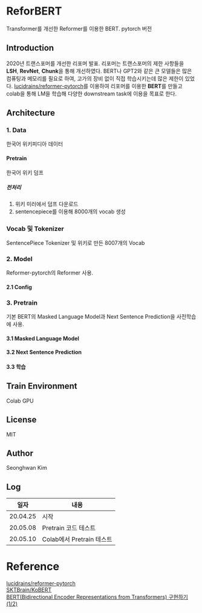 # ReforBERT
Transformer를 개선한 Reformer를 이용한 BERT. pytorch 버전

##  Introduction
2020년 트랜스포머를 개선한 리포머 발표. 
리포머는 트랜스포머의 제한 사항들을 **LSH**, **RevNet**, **Chunk**을 통해 개선하였다. 
BERT나 GPT2와 같은 큰 모델들은 많은 컴퓨팅과 메모리를 필요로 하여, 고가의 장비 없이 직접 학습시키는데 많은 제한이 있었다.
[lucidrains/reformer-pytorch](https://github.com/lucidrains/reformer-pytorch)를 이용하여 
리포머를 이용한 **BERT**를 만들고 colab을 통해 LM을 학습해 다양한 downstream task에 이용을 목표로 한다.  
  
## Architecture
### 1. Data
한국어 위키피디아 데이터
#### Pretrain
한국어 위키 덤프
##### 전처리
  1. 위키 미러에서 덤프 다운로드
  2. sentencepiece를 이용해 8000개의 vocab 생성 
### Vocab 및 Tokenizer
SentencePiece Tokenizer 및 위키로 만든 8007개의 Vocab

### 2. Model
Reformer-pytorch의 Reformer 사용.

#### 2.1 Config


### 3. Pretrain
기본 BERT의 Masked Language Model과 Next Sentence Prediction을 사전학습에 사용.

#### 3.1 Masked Language Model

#### 3.2 Next Sentence Prediction

#### 3.3 학습

## Train Environment
Colab GPU
 

##  License
MIT

##  Author
Seonghwan Kim 

## Log
| 일자 | 내용|
|---|---|
|20.04.25| 시작 |
|20.05.08| Pretrain 코드 테스트|
|20.05.10| Colab에서 Pretrain 테스트|


# Reference
[lucidrains/reformer-pytorch](https://github.com/lucidrains/reformer-pytorch)  
[SKTBrain/KoBERT](https://github.com/SKTBrain/KoBERT)  
[BERT(Bidirectional Encoder Representations from Transformers) 구현하기 (1/2)](https://paul-hyun.github.io/bert-01/)
